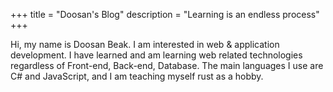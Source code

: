 +++
title = "Doosan's Blog"
description = "Learning is an endless process"
+++

Hi, my name is Doosan Beak.
I am interested in web & application development.
I have learned and am learning web related technologies regardless of Front-end, Back-end, Database.
The main languages I use are C# and JavaScript, and I am teaching myself rust as a hobby.